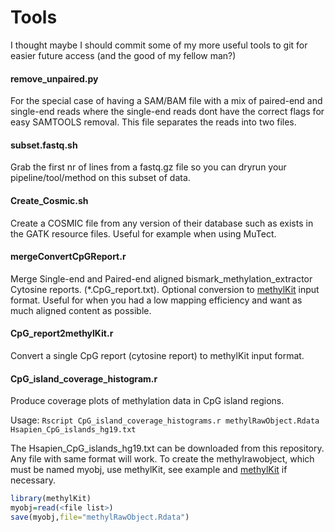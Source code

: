 # Tools
I thought maybe I should commit some of my more useful tools to git for easier future access (and the good of my fellow man?)

#### remove_unpaired.py
For the special case of having a SAM/BAM file with a mix of paired-end and single-end reads where the single-end reads dont have the correct flags for easy SAMTOOLS removal. This file separates the reads into two files.

#### subset.fastq.sh
Grab the first nr of lines from a fastq.gz file so you can dryrun your pipeline/tool/method on this subset of data.

#### Create_Cosmic.sh
Create a COSMIC file from any version of their database such as exists in the GATK resource files. Useful for example when using MuTect.

#### mergeConvertCpGReport.r
Merge Single-end and Paired-end aligned bismark_methylation_extractor Cytosine reports. (*.CpG_report.txt). Optional conversion to [methylKit](https://github.com/al2na/methylKit) input format.
Useful for when you had a low mapping efficiency and want as much aligned content as possible.

#### CpG_report2methylKit.r
Convert a single CpG report (cytosine report) to methylKit input format.

#### CpG_island_coverage_histogram.r
Produce coverage plots of methylation data in CpG island regions.

Usage: `Rscript CpG_island_coverage_histograms.r methylRawObject.Rdata Hsapien_CpG_islands_hg19.txt`

The Hsapien_CpG_islands_hg19.txt can be downloaded from this repository. Any file with same format will work.
To create the methylrawobject, which must be named myobj, use methylKit, see example and [methylKit](https://github.com/al2na/methylKit) if necessary.
```R
library(methylKit)
myobj=read(<file list>)
save(myobj,file="methylRawObject.Rdata")
```


